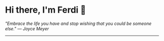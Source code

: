 <h1>Hi there, I'm Ferdi 👋</h1>

<p><em>
  "Embrace the life you have and stop wishing that you could be someone else." — Joyce Meyer
</em></p>

---
